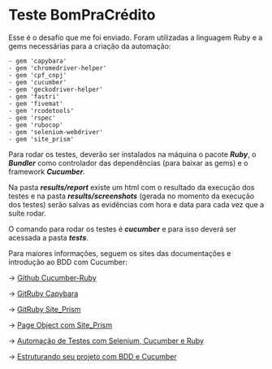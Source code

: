 # Teste BomPraCrédito

Esse é o desafio que me foi enviado.
Foram utilizadas a linguagem Ruby e a gems necessárias para a criação da automação:
```
- gem 'capybara'
- gem 'chromedriver-helper'
- gem 'cpf_cnpj'
- gem 'cucumber'
- gem 'geckodriver-helper'
- gem 'fastri'
- gem 'fivemat'
- gem 'rcodetools'
- gem 'rspec'
- gem 'rubocop'
- gem 'selenium-webdriver'
- gem 'site_prism'
```
Para rodar os testes, deverão ser instalados na máquina o pacote ***Ruby***, o ***Bundler*** como controlador das dependências (para baixar as gems) e o framework ***Cucumber***.

Na pasta ***results/report*** existe um html com o resultado da execução dos testes e na pasta ***results/screenshots*** (gerada no momento da execução dos testes) serão salvas as evidências com hora e data para cada vez que a suíte rodar.

O comando para rodar os testes é ***cucumber*** e para isso deverá ser acessada a pasta ***tests***.

Para maiores informações, seguem os sites das documentações e introdução ao BDD com Cucumber:

→ [Github Cucumber-Ruby](https://github.com/cucumber/cucumber-ruby)

→ [GitRuby Capybara](https://github.com/teamcapybara/capybara)

→ [GitRuby Site_Prism](https://github.com/natritmeyer/site_prism)

→ [Page Object com Site_Prism](http://shipit.resultadosdigitais.com.br/blog/como-estruturar-page-objects-utilizando-siteprism/)

→ [Automação de Testes com Selenium, Cucumber e Ruby](https://medium.com/@rafaelberam/automa%C3%A7%C3%A3o-de-testes-cucumber-selenium-em-ruby-introdu%C3%A7%C3%A3o-e-conceitos-2bfa28793980)

→ [Estruturando seu projeto com BDD e Cucumber](http://shipit.resultadosdigitais.com.br/blog/estruturando-seu-projeto-com-bdd-e-cucumber/)
